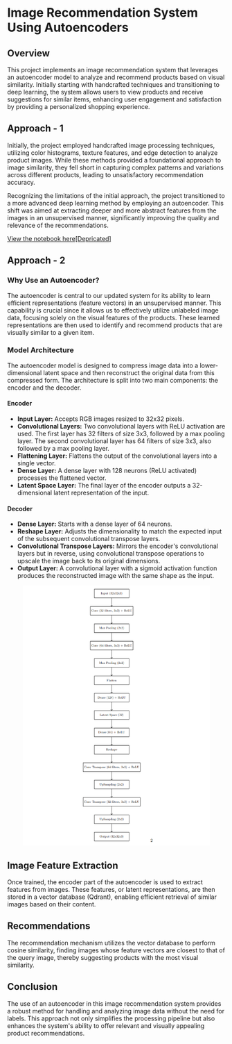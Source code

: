 # Image Recommendation System Using Autoencoders

## Overview

This project implements an image recommendation system that leverages an autoencoder model to analyze and recommend products based on visual similarity. Initially starting with handcrafted techniques and transitioning to deep learning, the system allows users to view products and receive suggestions for similar items, enhancing user engagement and satisfaction by providing a personalized shopping experience.

## Approach - 1

Initially, the project employed handcrafted image processing techniques, utilizing color histograms, texture features, and edge detection to analyze product images. While these methods provided a foundational approach to image similarity, they fell short in capturing complex patterns and variations across different products, leading to unsatisfactory recommendation accuracy.

Recognizing the limitations of the initial approach, the project transitioned to a more advanced deep learning method by employing an autoencoder. This shift was aimed at extracting deeper and more abstract features from the images in an unsupervised manner, significantly improving the quality and relevance of the recommendations.

[View the notebook here[Depricated]](./depricated/Approach_1.ipynb)

## Approach - 2

### Why Use an Autoencoder?

The autoencoder is central to our updated system for its ability to learn efficient representations (feature vectors) in an unsupervised manner. This capability is crucial since it allows us to effectively utilize unlabeled image data, focusing solely on the visual features of the products. These learned representations are then used to identify and recommend products that are visually similar to a given item.

### Model Architecture

The autoencoder model is designed to compress image data into a lower-dimensional latent space and then reconstruct the original data from this compressed form. The architecture is split into two main components: the encoder and the decoder.

#### Encoder

- **Input Layer:** Accepts RGB images resized to 32x32 pixels.
- **Convolutional Layers:** Two convolutional layers with ReLU activation are used. The first layer has 32 filters of size 3x3, followed by a max pooling layer. The second convolutional layer has 64 filters of size 3x3, also followed by a max pooling layer.
- **Flattening Layer:** Flattens the output of the convolutional layers into a single vector.
- **Dense Layer:** A dense layer with 128 neurons (ReLU activated) processes the flattened vector.
- **Latent Space Layer:** The final layer of the encoder outputs a 32-dimensional latent representation of the input.

#### Decoder

- **Dense Layer:** Starts with a dense layer of 64 neurons.
- **Reshape Layer:** Adjusts the dimensionality to match the expected input of the subsequent convolutional transpose layers.
- **Convolutional Transpose Layers:** Mirrors the encoder's convolutional layers but in reverse, using convolutional transpose operations to upscale the image back to its original dimensions.
- **Output Layer:** A convolutional layer with a sigmoid activation function produces the reconstructed image with the same shape as the input.

<p align="center">
  <img src="./model_architecture.png" alt="Model Architecture" style="height: 600px;" />
</p>

## Image Feature Extraction

Once trained, the encoder part of the autoencoder is used to extract features from images. These features, or latent representations, are then stored in a vector database (Qdrant), enabling efficient retrieval of similar images based on their content.

## Recommendations

The recommendation mechanism utilizes the vector database to perform cosine similarity, finding images whose feature vectors are closest to that of the query image, thereby suggesting products with the most visual similarity.

## Conclusion

The use of an autoencoder in this image recommendation system provides a robust method for handling and analyzing image data without the need for labels. This approach not only simplifies the processing pipeline but also enhances the system's ability to offer relevant and visually appealing product recommendations.
